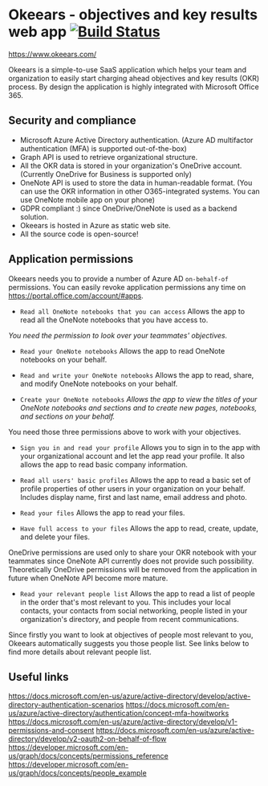 # Okeears - objectives and key results web app [![Build Status](https://travis-ci.org/denis1stomin/okeears.svg?branch=master)](https://travis-ci.org/denis1stomin/okeears)

https://www.okeears.com/

Okeears is a simple-to-use SaaS application which helps your team and organization to easily start charging ahead objectives and key results (OKR) process. By design the application is highly integrated with Microsoft Office 365.

## Security and compliance

* Microsoft Azure Active Directory authentication.
(Azure AD multifactor authentication (MFA) is supported out-of-the-box)
* Graph API is used to retrieve organizational structure.
* All the OKR data is stored in your organization's OneDrive account.
(Currently OneDrive for Business is supported only)
* OneNote API is used to store the data in human-readable format.
(You can use the OKR information in other O365-integrated systems. You can use OneNote mobile app on your phone)
* GDPR compliant :) since OneDrive/OneNote is used as a backend solution.
* Okeears is hosted in Azure as static web site.
* All the source code is open-source!

## Application permissions

Okeears needs you to provide a number of Azure AD `on-behalf-of` permissions.
You can easily revoke application permissions any time on https://portal.office.com/account/#apps.

* `Read all OneNote notebooks that you can access`
Allows the app to read all the OneNote notebooks that you have access to.

_You need the permission to look over your teammates' objectives._

* `Read your OneNote notebooks`
Allows the app to read OneNote notebooks on your behalf.

* `Read and write your OneNote notebooks`
Allows the app to read, share, and modify OneNote notebooks on your behalf.

* `Create your OneNote notebooks`
_Allows the app to view the titles of your OneNote notebooks and sections and to create new pages, notebooks, and sections on your behalf._

You need those three permissions above to work with your objectives.

* `Sign you in and read your profile`
Allows you to sign in to the app with your organizational account and let the app read your profile. It also allows the app to read basic company information.

* `Read all users' basic profiles`
Allows the app to read a basic set of profile properties of other users in your organization on your behalf. Includes display name, first and last name, email address and photo.

* `Read your files`
Allows the app to read your files.

* `Have full access to your files`
Allows the app to read, create, update, and delete your files.

OneDrive permissions are used only to share your OKR notebook with your teammates since OneNote API currently does not provide such possibility. Theoretically OneDrive permissions will be removed from the application in future when OneNote API become more mature.

* `Read your relevant people list`
Allows the app to read a list of people in the order that's most relevant to you. This includes your local contacts, your contacts from social networking, people listed in your organization's directory, and people from recent communications.

Since firstly you want to look at objectives of people most relevant to you, Okeears automatically suggests you those people list. See links below to find more details about relevant people list.


## Useful links

https://docs.microsoft.com/en-us/azure/active-directory/develop/active-directory-authentication-scenarios
https://docs.microsoft.com/en-us/azure/active-directory/authentication/concept-mfa-howitworks
https://docs.microsoft.com/en-us/azure/active-directory/develop/v1-permissions-and-consent
https://docs.microsoft.com/en-us/azure/active-directory/develop/v2-oauth2-on-behalf-of-flow
https://developer.microsoft.com/en-us/graph/docs/concepts/permissions_reference
https://developer.microsoft.com/en-us/graph/docs/concepts/people_example

